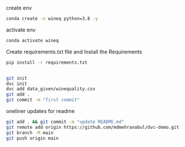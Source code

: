 
create env
```bash
conda create -n wineq python=3.8 -y
```
activate env
``` bash
conda activate wineq
```

Create requirements.txt file and Install the Requirements
```bash
pip install -r requirements.txt
```
```bash

git init
dvc init
dvc add data_given/winequality.csv
git add .
git commit -m "first commit"
```
oneliner updates for readme

```bash
git add . && git commit -m "update README.md"
git remote add origin https://github.com/mdmehranabul/dvc-demo.git
git branch -M main
git push origin main
```